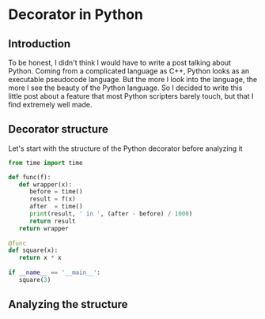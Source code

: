 
# Decorator in Python

## Introduction

To be honest, I didn't think I would have to write a post talking about Python. Coming from a complicated language as C++,
Python looks as an executable pseudocode language. But the more I look into the language, the more I see the beauty of the Python language. So I decided to write this little post about a feature that most Python scripters barely touch, but that I find extremely well made.

## Decorator structure

Let's start with the structure of the Python decorator before analyzing it

```python
from time import time

def func(f):
   def wrapper(x):
      before = time()
      result = f(x)
      after  = time()
      print(result, ' in ', (after - before) / 1000)
      return result
   return wrapper
   
@func
def square(x):
   return x * x
   
if __name__ == '__main__':
   square(3)
```

## Analyzing the structure

